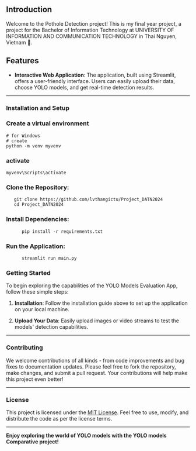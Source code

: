 ## Introduction

Welcome to the Pothole Detection project!  This is my final year project, a project for the Bachelor of Information Technology at UNIVERSITY OF INFORMATION AND COMMUNICATION TECHNOLOGY in Thai Nguyen, Vietnam 🥝.


## Features

- **Interactive Web Application**: The application, built using Streamlit, offers a user-friendly interface. Users can easily upload their data, choose YOLO models, and get real-time detection results.
 
---

### Installation and Setup

### Create a virtual environment
```commandline
# for Windows
# create 
python -m venv myvenv
```

### activate
```commandline
myvenv\Scripts\activate
```


###  **Clone the Repository**:
```commandline
   git clone https://github.com/lvthangictu/Project_DATN2024
   cd Project_DATN2024
```

###  **Install Dependencies**:
```commandline
      pip install -r requirements.txt
```


### **Run the Application**:
```commandline
      streamlit run main.py
```






###  Getting Started

To begin exploring the capabilities of the YOLO Models Evaluation App, follow these simple steps:

1. **Installation**: Follow the installation guide above to set up the application on your local machine.

2. **Upload Your Data**: Easily upload images or video streams to test the models' detection capabilities.


---

### Contributing

We welcome contributions of all kinds - from code improvements and bug fixes to documentation updates. Please feel free to fork the repository, make changes, and submit a pull request. Your contributions will help make this project even better!



---

### License

This project is licensed under the [MIT License](LICENSE.md). Feel free to use, modify, and distribute the code as per the license terms.

---

**Enjoy exploring the world of YOLO models with the YOLO models Comparative  project!**
